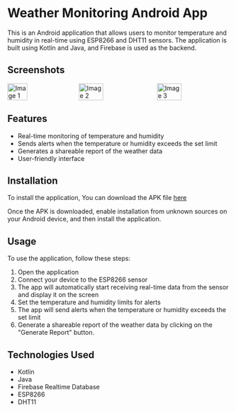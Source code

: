 
# Weather Monitoring Android App
This is an Android application that allows users to monitor temperature and humidity in real-time using ESP8266 and DHT11 sensors. The application is built using Kotlin and Java, and Firebase is used as the backend.

## Screenshots

<div style="display:flex;justify-content:space-between;width:100%;">
  <img src="https://www.dropbox.com/s/2aodm36bb8838m2/Image1.jpeg?dl=0" alt="Image 1" style="width:30%;">
  <img src="https://previews.dropbox.com/p/thumb/AB5nQyRz4qmDFw4fcnIQ4xn6B0SW-FJOP2XLCsuA4X3elz3llmu_8F7eauVPyP2e0Oftl6LqqFc1DE35CFirUy0ST9hXqs823PnqzI5JTwQfn28n1bYPieDrgqkWC0u1nbl16ebHA8XqwF6yMpszebR_lAJqkIyS2iYva0LV53fOAoxEU4a_i0Xd3uS8FsqENXVB83yhb8ZOehIib2j9haMPCLhFiGnvbr__UQ-5RTZDkY48r9Ge0tXKWBcceeW7OX5nYd1heDcTxM3L5XZ6TmgYwxrKQEexKOHswveWMubVhPhT2iHuO5QLGHoBXKI4FFzFVpJhb-vlg_uzxiGeEw9ulURB0hO1a-3XOHkVZvI2NeEZjxOFRKGANowkk-K4vaM/p.jpeg" alt="Image 2" style="width:33%;">
  <img src="https://previews.dropbox.com/p/thumb/AB4YlVtuvSiX4jLo47TMmO30eBX-MBl2KYX-He9Ydl0REuG1WBsvbTOxysDHC9DbVt_bBJArblDFBmGgPFiBvMlLTE4CkcM0Murs8Ri6xkmHHu6SjoDmipBu7YZdfKNGnicnLNtDan48SWxjzShIewDnv2K7nTHXX3qxvc3qW9o-NzAwpFLP7_At-z-3NwTPt2RLeUedMDAQkQFibbN_mVLXfGHeWgM591bUEDGFBKbPt82X5_wGoss6mYUhEahP9KZkxYAC1NwVT7dwp8cdyjj-N20UwvRy54GH1Og5hp9lFe0zC4Ue0ldKrolyDQbPXGTT6k7gXm0z01Rn81zf91oaIFh1qY-lNMgFa_o2U6-xq53MBXwsbI25eoigmM4g9vM/p.jpeg" alt="Image 3" style="width:33%;">
</div>



## Features
* Real-time monitoring of temperature and humidity
* Sends alerts when the temperature or humidity exceeds the set limit
* Generates a shareable report of the weather data
* User-friendly interface


## Installation
To install the application, You can download the APK file [here](https://drive.google.com/file/d/1vzMcgOjNl8Yy_NaboR-mm2qKFXhm2xbU/view?usp=sharing)


Once the APK is downloaded, enable installation from unknown sources on your Android device, and then install the application.


## Usage
To use the application, follow these steps:

1. Open the application
2. Connect your device to the ESP8266 sensor
3. The app will automatically start receiving real-time data from the sensor and display it on the screen
4. Set the temperature and humidity limits for alerts
5. The app will send alerts when the temperature or humidity exceeds the set limit
6. Generate a shareable report of the weather data by clicking on the "Generate Report" button.


## Technologies Used
* Kotlin
* Java
* Firebase Realtime Database
* ESP8266
* DHT11

